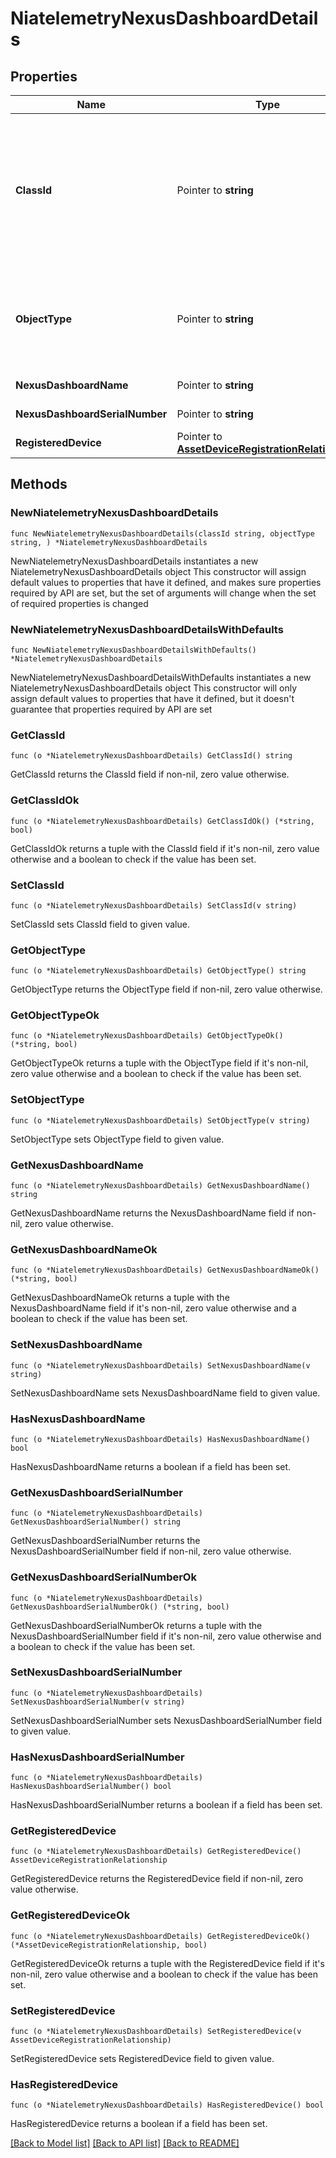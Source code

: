 # NiatelemetryNexusDashboardDetails

## Properties

Name | Type | Description | Notes
------------ | ------------- | ------------- | -------------
**ClassId** | Pointer to **string** | The fully-qualified name of the instantiated, concrete type. This property is used as a discriminator to identify the type of the payload when marshaling and unmarshaling data. | [default to "niatelemetry.NexusDashboardDetails"]
**ObjectType** | Pointer to **string** | The fully-qualified name of the instantiated, concrete type. The value should be the same as the &#39;ClassId&#39; property. | [default to "niatelemetry.NexusDashboardDetails"]
**NexusDashboardName** | Pointer to **string** | Name of the NexusDashboard. | [optional] 
**NexusDashboardSerialNumber** | Pointer to **string** | Serial number of NexusDashboard. | [optional] 
**RegisteredDevice** | Pointer to [**AssetDeviceRegistrationRelationship**](AssetDeviceRegistrationRelationship.md) |  | [optional] 

## Methods

### NewNiatelemetryNexusDashboardDetails

`func NewNiatelemetryNexusDashboardDetails(classId string, objectType string, ) *NiatelemetryNexusDashboardDetails`

NewNiatelemetryNexusDashboardDetails instantiates a new NiatelemetryNexusDashboardDetails object
This constructor will assign default values to properties that have it defined,
and makes sure properties required by API are set, but the set of arguments
will change when the set of required properties is changed

### NewNiatelemetryNexusDashboardDetailsWithDefaults

`func NewNiatelemetryNexusDashboardDetailsWithDefaults() *NiatelemetryNexusDashboardDetails`

NewNiatelemetryNexusDashboardDetailsWithDefaults instantiates a new NiatelemetryNexusDashboardDetails object
This constructor will only assign default values to properties that have it defined,
but it doesn't guarantee that properties required by API are set

### GetClassId

`func (o *NiatelemetryNexusDashboardDetails) GetClassId() string`

GetClassId returns the ClassId field if non-nil, zero value otherwise.

### GetClassIdOk

`func (o *NiatelemetryNexusDashboardDetails) GetClassIdOk() (*string, bool)`

GetClassIdOk returns a tuple with the ClassId field if it's non-nil, zero value otherwise
and a boolean to check if the value has been set.

### SetClassId

`func (o *NiatelemetryNexusDashboardDetails) SetClassId(v string)`

SetClassId sets ClassId field to given value.


### GetObjectType

`func (o *NiatelemetryNexusDashboardDetails) GetObjectType() string`

GetObjectType returns the ObjectType field if non-nil, zero value otherwise.

### GetObjectTypeOk

`func (o *NiatelemetryNexusDashboardDetails) GetObjectTypeOk() (*string, bool)`

GetObjectTypeOk returns a tuple with the ObjectType field if it's non-nil, zero value otherwise
and a boolean to check if the value has been set.

### SetObjectType

`func (o *NiatelemetryNexusDashboardDetails) SetObjectType(v string)`

SetObjectType sets ObjectType field to given value.


### GetNexusDashboardName

`func (o *NiatelemetryNexusDashboardDetails) GetNexusDashboardName() string`

GetNexusDashboardName returns the NexusDashboardName field if non-nil, zero value otherwise.

### GetNexusDashboardNameOk

`func (o *NiatelemetryNexusDashboardDetails) GetNexusDashboardNameOk() (*string, bool)`

GetNexusDashboardNameOk returns a tuple with the NexusDashboardName field if it's non-nil, zero value otherwise
and a boolean to check if the value has been set.

### SetNexusDashboardName

`func (o *NiatelemetryNexusDashboardDetails) SetNexusDashboardName(v string)`

SetNexusDashboardName sets NexusDashboardName field to given value.

### HasNexusDashboardName

`func (o *NiatelemetryNexusDashboardDetails) HasNexusDashboardName() bool`

HasNexusDashboardName returns a boolean if a field has been set.

### GetNexusDashboardSerialNumber

`func (o *NiatelemetryNexusDashboardDetails) GetNexusDashboardSerialNumber() string`

GetNexusDashboardSerialNumber returns the NexusDashboardSerialNumber field if non-nil, zero value otherwise.

### GetNexusDashboardSerialNumberOk

`func (o *NiatelemetryNexusDashboardDetails) GetNexusDashboardSerialNumberOk() (*string, bool)`

GetNexusDashboardSerialNumberOk returns a tuple with the NexusDashboardSerialNumber field if it's non-nil, zero value otherwise
and a boolean to check if the value has been set.

### SetNexusDashboardSerialNumber

`func (o *NiatelemetryNexusDashboardDetails) SetNexusDashboardSerialNumber(v string)`

SetNexusDashboardSerialNumber sets NexusDashboardSerialNumber field to given value.

### HasNexusDashboardSerialNumber

`func (o *NiatelemetryNexusDashboardDetails) HasNexusDashboardSerialNumber() bool`

HasNexusDashboardSerialNumber returns a boolean if a field has been set.

### GetRegisteredDevice

`func (o *NiatelemetryNexusDashboardDetails) GetRegisteredDevice() AssetDeviceRegistrationRelationship`

GetRegisteredDevice returns the RegisteredDevice field if non-nil, zero value otherwise.

### GetRegisteredDeviceOk

`func (o *NiatelemetryNexusDashboardDetails) GetRegisteredDeviceOk() (*AssetDeviceRegistrationRelationship, bool)`

GetRegisteredDeviceOk returns a tuple with the RegisteredDevice field if it's non-nil, zero value otherwise
and a boolean to check if the value has been set.

### SetRegisteredDevice

`func (o *NiatelemetryNexusDashboardDetails) SetRegisteredDevice(v AssetDeviceRegistrationRelationship)`

SetRegisteredDevice sets RegisteredDevice field to given value.

### HasRegisteredDevice

`func (o *NiatelemetryNexusDashboardDetails) HasRegisteredDevice() bool`

HasRegisteredDevice returns a boolean if a field has been set.


[[Back to Model list]](../README.md#documentation-for-models) [[Back to API list]](../README.md#documentation-for-api-endpoints) [[Back to README]](../README.md)


